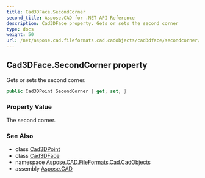 ```yaml
---
title: Cad3DFace.SecondCorner
second_title: Aspose.CAD for .NET API Reference
description: Cad3DFace property. Gets or sets the second corner
type: docs
weight: 50
url: /net/aspose.cad.fileformats.cad.cadobjects/cad3dface/secondcorner/
---
```

## Cad3DFace.SecondCorner property

Gets or sets the second corner.

```csharp
public Cad3DPoint SecondCorner { get; set; }
```

### Property Value

The second corner.

### See Also

* class [Cad3DPoint](../../cad3dpoint/)
* class [Cad3DFace](../)
* namespace [Aspose.CAD.FileFormats.Cad.CadObjects](../../cad3dface/)
* assembly [Aspose.CAD](../../../)


